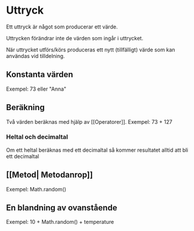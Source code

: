 # Uttryck
Ett uttryck är något som producerar ett värde. 

Uttrycken förändrar inte de värden som ingår i uttrycket. 

När uttrycket utförs/körs produceras ett nytt (tillfälligt) värde som kan användas vid tilldelning.

## Konstanta värden
Exempel: 73 eller "Anna"

## Beräkning
Två värden beräknas med hjälp av [[Operatorer]].
Exempel: 73 + 127

### Heltal och decimaltal
Om ett heltal beräknas med ett decimaltal så kommer resultatet alltid att bli ett decimaltal

## [[Metod| Metodanrop]]
Exempel: Math.random()

## En blandning av ovanstående
Exempel: 10 + Math.random() + temperature